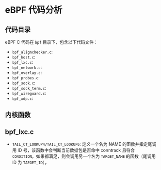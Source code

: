# eBPF 代码分析

## 代码目录

eBPF C 代码在 `bpf` 目录下，包含以下代码文件：
- `bpf_alignchecker.c`: 
- `bpf_host.c`: 
- `bpf_lxc.c`: 
- `bpf_network.c`: 
- `bpf_overlay.c`: 
- `bpf_probes.c`: 
- `bpf_sock.c`: 
- `bpf_sock_term.c`: 
- `bpf_wireguard.c`: 
- `bpf_xdp.c`: 

## 内核函数

## bpf_lxc.c

- `TAIL_CT_LOOKUP4/TAIL_CT_LOOKUP6`: 定义一个名为 NAME 的函数并指定尾调用 ID 号，该函数中会判断当前数据包是否命中 conntrack 且符合 `CONDITION`，如果都满足，则会调用另一个名为 `TARGET_NAME` 的函数（尾调用 ID 为 `TAEGET_ID`）。
